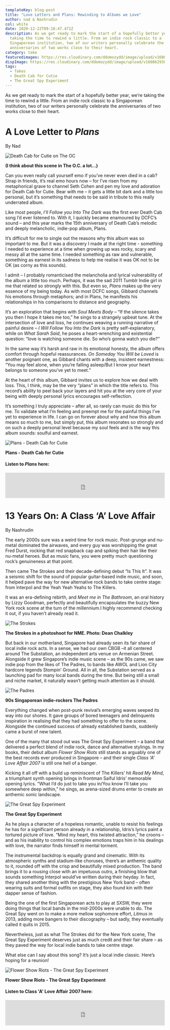 ```yaml
---
templateKey: blog-post
title: "Love Letters and Plans: Rewinding to Albums we Love"
author: nad & Nashrudin
col: white
date: 2020-12-22T09:18:47.471Z
description: As we get ready to mark the start of a hopefully better year, we’re
  taking the time to rewind a little. From an indie rock classic to a
  Singaporean institution, two of our writers personally celebrate the
  anniversaries of two works close to their heart.
category: take
featuredimageo: https://res.cloudinary.com/ddomozydd/image/upload/v1608629146/greatspy_ted5vc.jpg
dispImage: https://res.cloudinary.com/ddomozydd/image/upload/v1608629305/Greatspycard_gtxybo.jpg
tags:
  - Takes
  - Death Cab for Cutie
  - The Great Spy Experiment
---
```

As we get ready to mark the start of a hopefully better year, we’re taking the time to rewind a little. From an indie rock classic to a Singaporean institution, two of our writers personally celebrate the anniversaries of two works close to their heart.

# A Love Letter to *Plans*

By Nad

![Death Cab for Cutie on The OC](https://res.cloudinary.com/ddomozydd/image/upload/v1608629541/DeathCabOCMeme_bdhio1.jpg "Death Cab for Cutie on The OC")

**(I think about this scene in The O.C. a lot...)**

Can you even really call yourself emo if you’ve never even died in a cab? Strap in friends, it’s real emo hours now – for I’ve risen from my metaphorical grave to channel Seth Cohen and pen my love and adoration for Death Cab for Cutie. Bear with me – it gets a little bit dark and a little too personal, but it’s something that needs to be said in tribute to this really underrated album.

Like most people, *I’ll Follow you Into The Dark* was the first ever Death Cab song I’d ever listened to. With it, I quickly became enamoured by DCFC’s sound – and this year marks the 15th anniversary of Death Cab’s melodic and deeply melancholic, indie-pop album, Plans.

It’s difficult for me to single out the reasons why this album was so important to me. But it was a discovery I made at the right time - something I needed to experience at a time when growing up was rocky, scary and messy all at the same time. I needed something as raw and vulnerable, something as earnest in its sadness to help me realise it was OK not to be OK (as corny as this sounds).

I admit – I probably romanticised the melancholia and lyrical vulnerability of the album a little too much. Perhaps, it was the sad 2011 Tumblr Indie girl in me that related so strongly with this. But even so, *Plans* makes up the very essence of my being today. As with most DCFC songs, Gibbard channels his emotions through metaphors; and in Plans, he manifests his relationships in his comparisons to distance and geography.

It’s an exploration that begins with *Soul Meets Body* – “If the silence takes you then I hope it takes me too,” he sings to a strangely upbeat tune. At the intersection of love and loss, he continues weaving a running narrative of painful desire – *I Will Follow You Into the Dark* is pretty self-explanatory, while on *What Sarah Said*, he poses a heart-wrenching and existential question: “love is watching someone die. So who’s gonna watch you die?”

In the same way it’s harsh and raw in its emotional honesty, the album offers comfort through hopeful reassurances. *On Someday You Will be Loved* is another poignant one, as Gibbard chants with a deep, insistent earnestness: “You may feel alone, when you’re falling asleep/But I know your heart belongs to someone you’ve yet to meet.”

At the heart of this album, Gibbard invites us to explore how we deal with loss. This, I think, may be the very “plans” in which the title refers to. This record’s ability to peel back your layers and hit you at the very core of your being with deeply personal lyrics encourages self-reflection.

It’s something I truly appreciate – after all, so rarely can music do this for me. To validate what I’m feeling and preempt me for the painful things I’ve yet to experience in life. I can go on forever about why and how this album means so much to me, but simply put, this album resonates so strongly and on such a deeply personal level because my soul feels and is the way this album sounds: soulful and earnest.

![Plans - Death Cab for Cutie](https://res.cloudinary.com/ddomozydd/image/upload/v1608629692/PlansDeathCabforCutie_czpvux.jpg "Plans - Death Cab for Cutie")

**Plans - Death Cab for Cutie**

#### Listen to *Plans* here:

<iframe src="https://open.spotify.com/embed/album/4guW5WPxFzHrXg04FPC9v9" width="100%" height="80" frameborder="0" allowtransparency="true" allow="encrypted-media"></iframe>

# 13 Years On: A Class ‘A’ Love Affair

By Nashrudin

The early 2000s sure was a weird time for rock music. Post-grunge and nu-metal dominated the airwaves, and every guy was worshipping the great Fred Durst, rocking that red snapback cap and spiking their hair like their nu-metal heroes. But as music fans, you were pretty much questioning rock’s genuineness at that point.

Then came The Strokes and their decade-defining debut “Is This It”. It was a seismic shift for the sound of popular guitar-based indie music, and soon, it helped pave the way for new alternative rock bands to take centre stage: from Interpol and the Yeah Yeah Yeahs to The Killers.

It was an era-defining rebirth, and *Meet me in The Bathroom*, an oral history by Lizzy Goodman, perfectly and beautifully encapsulates the buzzy New York rock scene at the turn of the millennium.I highly recommend checking it out, if you haven’t already read it.

![The Strokes ](https://res.cloudinary.com/ddomozydd/image/upload/v1608629907/TheStrokesNME_krijrt.jpg "The Strokes")

**The Strokes in a photoshoot for NME. Photo: Dean Chalkley**

But back in our motherland, Singapore had already seen its fair share of local indie rock acts. In a sense, we had our own CBGB –it all centered around The Substation, an independent arts venue on Armenian Street. Alongside it grew Singapore’s indie music scene – as the 90s came, we saw indie pop from the likes of The Padres, to bands like AWOL and Lion City hardcore legends Stompin’ Ground. All in all, the Substation served as a launching pad for many local bands during the time. But being still a small and niche market, it naturally wasn’t getting much attention as it should.

![The Padres](https://res.cloudinary.com/ddomozydd/image/upload/v1608630343/thepadres_gudjfg.jpg "The Padres")

**90s Singaporean indie-rockers The Padres**

Everything changed when post-punk revival’s emerging waves seeped its way into our shores. It gave groups of bored teenagers and delinquents inspiration in realising that they had something to offer to the scene. Alongside the continued success of already established bands, suddenly came a burst of new talent.

One of the many that stood out was The Great Spy Experiment – a band that delivered a perfect blend of indie rock, dance and alternative stylings. In my books, their debut album *Flower Show Riots* still stands as arguably one of the best records ever produced in Singapore – and their single *Class ‘A’ Love Affair 2007* is still one hell of a banger.

Kicking it all off with a build up reminiscent of The Killers’ hit *Read My Mind*, a triumphant synth opening brings in frontman Saiful Idris’ memorable opening lyrics. “What I’d do just to take you in/You know I’ll take you somewhere deep within,” he sings, as arena-sized drums enter to create an anthemic sonic landscape.

![The Great Spy Experiment](https://res.cloudinary.com/ddomozydd/image/upload/v1608630586/thegreatspyexperiment_zcfreb.jpg "The Great Spy Experiment")

**The Great Spy Experiment**

As he plays a character of a hopeless romantic, unable to resist his feelings he has for a significant person already in a relationship, Idris’s lyrics paint a tortured picture of love. “Mind my heart, this twisted attraction,” he croons – and as his inability to control his complex emotions traps him in his dealings with love, the narrator finds himself in mental torment.

The instrumental backdrop is equally grand and cinematic. With its atmospheric synths and stadium-like choruses, there’s an anthemic quality to it, rounded off with the crisp and beautifully mixed production. The band brings it to a rousing close with an impetuous outro, a finishing blow that sounds something Interpol would’ve written during their heyday. In fact, they shared another thing with the prestigious New York band – often wearing suits and formal outfits on stage, they also found kin with their dapper sense of fashion.

Being the one of the first Singaporean acts to play at SXSW, they were doing things that local bands in the mid-2000s were unable to do. The Great Spy went on to make a more mellow sophomore effort, *Litmus* in 2013, adding more bangers to their discography – but sadly, they eventually called it quits in 2015.

Nevertheless, just as what The Strokes did for the New York scene, The Great Spy Experiment deserves just as much credit and their fair share – as they paved the way for local indie bands to take centre stage.

What else can I say about this song? It’s just a local indie classic. Here’s hoping for a reunion!

![Flower Show Riots - The Great Spy Experiment](https://res.cloudinary.com/ddomozydd/image/upload/v1608630736/flowershowriotsthegreatspyexperiment_oest9b.jpg "Flower Show Riots - The Great Spy Experiment")

**Flower Show Riots - The Great Spy Experiment**

#### Listen to Class 'A' Love Affair 2007 here:

<iframe src="https://open.spotify.com/embed/track/23NPHxYZ0XLT428c8pUK90" width="100%" height="80" frameborder="0" allowtransparency="true" allow="encrypted-media"></iframe>